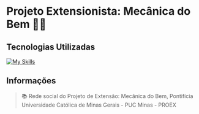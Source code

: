 # Projeto Extensionista: Mecânica do Bem :toolbox::wrench:
## Tecnologias Utilizadas
[![My Skills](https://skills.thijs.gg/icons?i=bootstrap,html,css,js,nodejs,mongodb,mysql)](https://skills.thijs.gg)
## Informações
> :books: Rede social do Projeto de Extensão: Mecânica do Bem, Pontifícia Universidade Católica de Minas Gerais - PUC Minas - PROEX
